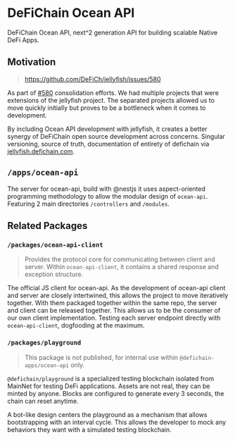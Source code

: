 # DeFiChain Ocean API

DeFiChain Ocean API, next^2 generation API for building scalable Native DeFi Apps.

## Motivation

> https://github.com/DeFiCh/jellyfish/issues/580

As part of [#580](https://github.com/DeFiCh/jellyfish/issues/580) consolidation efforts. We had multiple projects that
were extensions of the jellyfish project. The separated projects allowed us to move quickly initially but proves to be a
bottleneck when it comes to development.

By including Ocean API development with jellyfish, it creates a better synergy of DeFiChain open source development
across concerns. Singular versioning, source of truth, documentation of entirety of defichain
via [jellyfish.defichain.com](https://jellyfish.defichain.com).

## `/apps/ocean-api`

The server for ocean-api, build with @nestjs it uses aspect-oriented programming methodology to allow the modular design
of `ocean-api`. Featuring 2 main directories `/controllers` and `/modules`.

## Related Packages

### `/packages/ocean-api-client`

> Provides the protocol core for communicating between client and server. Within `ocean-api-client`, it contains a shared response and exception structure.

The official JS client for ocean-api. As the development of ocean-api client and server are closely intertwined, this
allows the project to move iteratively together. With them packaged together within the same repo, the server and client
can be released together. This allows us to be the consumer of our own client implementation. Testing each server
endpoint directly with `ocean-api-client`, dogfooding at the maximum.

### `/packages/playground`

> This package is not published, for internal use within `@defichain-apps/ocean-api` only.

`@defichain/playground` is a specialized testing blockchain isolated from MainNet for testing DeFi applications. Assets
are not real, they can be minted by anyone. Blocks are configured to generate every 3 seconds, the chain can reset
anytime.

A bot-like design centers the playground as a mechanism that allows bootstrapping with an interval cycle. This allows
the developer to mock any behaviors they want with a simulated testing blockchain.
